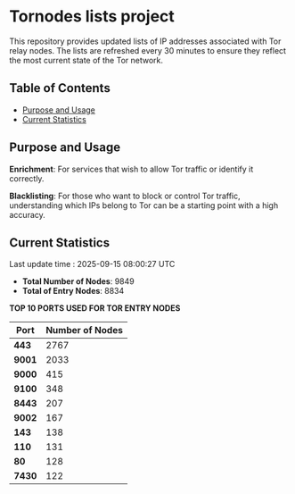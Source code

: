 # Tornodes lists project

This repository provides updated lists of IP addresses associated with Tor relay nodes. The lists are refreshed every 30 minutes to ensure they reflect the most current state of the Tor network.

## Table of Contents

- [Purpose and Usage](#purpose-and-usage)
- [Current Statistics](#current-statistics)


## Purpose and Usage

**Enrichment**: For services that wish to allow Tor traffic or identify it correctly.

**Blacklisting**: For those who want to block or control Tor traffic, understanding which IPs belong to Tor can be a starting point with a high accuracy.

## Current Statistics

Last update time : 2025-09-15 08:00:27 UTC

- **Total Number of Nodes**: 9849
- **Total of Entry Nodes**: 8834

**TOP 10 PORTS USED FOR TOR ENTRY NODES**

| **Port** | **Number of Nodes** |
|------|-----------------|
| **443**   | 2767  |
| **9001**   | 2033  |
| **9000**   | 415  |
| **9100**   | 348  |
| **8443**   | 207  |
| **9002**   | 167  |
| **143**   | 138  |
| **110**   | 131  |
| **80**   | 128  |
| **7430**   | 122  |


